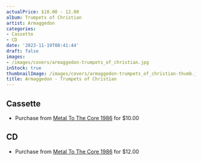```yaml
---
actualPrice: $10.00 - 12.00
album: Trumpets of Christian
artist: Armaggedon
categories:
- Cassette
- CD
date: '2023-11-19T08:41:44'
draft: false
images:
- /images/covers/armaggedon-trumpets_of_christian.jpg
inStock: true
thumbnailImage: /images/covers/armaggedon-trumpets_of_christian-thumb.jpg
title: Armaggedon - Trumpets of Christian
---
```


## Cassette
* Purchase from [Metal To The Core 1986](https://metaltothecore1986.com/shop/armaggedon-trumpets-cassette/) for $10.00
## CD
* Purchase from [Metal To The Core 1986](https://metaltothecore1986.com/shop/armaggedon-trumpets-of-christian-cd/) for $12.00
